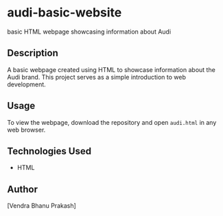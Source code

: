 # audi-basic-website
 basic HTML webpage showcasing information about Audi

## Description
A basic webpage created using HTML to showcase information about the Audi brand. This project serves as a simple introduction to web development.

## Usage
To view the webpage, download the repository and open `audi.html` in any web browser.

## Technologies Used
- HTML

## Author
[Vendra Bhanu Prakash]
